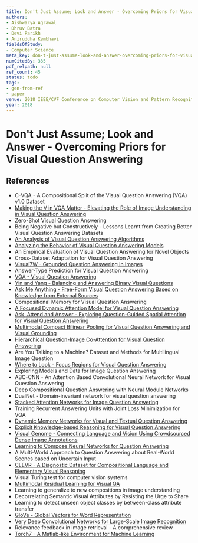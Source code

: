 ```yaml
---
title: Don't Just Assume; Look and Answer - Overcoming Priors for Visual Question Answering
authors:
- Aishwarya Agrawal
- Dhruv Batra
- Devi Parikh
- Aniruddha Kembhavi
fieldsOfStudy:
- Computer Science
meta_key: don-t-just-assume-look-and-answer-overcoming-priors-for-visual-question-answering
numCitedBy: 335
pdf_relpath: null
ref_count: 45
status: todo
tags:
- gen-from-ref
- paper
venue: 2018 IEEE/CVF Conference on Computer Vision and Pattern Recognition
year: 2018
---
```


# Don't Just Assume; Look and Answer - Overcoming Priors for Visual Question Answering

## References

- C-VQA - A Compositional Split of the Visual Question Answering (VQA) v1.0 Dataset
- [Making the V in VQA Matter - Elevating the Role of Image Understanding in Visual Question Answering](./making-the-v-in-vqa-matter-elevating-the-role-of-image-understanding-in-visual-question-answering.md)
- Zero-Shot Visual Question Answering
- Being Negative but Constructively - Lessons Learnt from Creating Better Visual Question Answering Datasets
- [An Analysis of Visual Question Answering Algorithms](./an-analysis-of-visual-question-answering-algorithms.md)
- [Analyzing the Behavior of Visual Question Answering Models](./analyzing-the-behavior-of-visual-question-answering-models.md)
- An Empirical Evaluation of Visual Question Answering for Novel Objects
- Cross-Dataset Adaptation for Visual Question Answering
- [Visual7W - Grounded Question Answering in Images](./visual7w-grounded-question-answering-in-images.md)
- Answer-Type Prediction for Visual Question Answering
- [VQA - Visual Question Answering](./vqa-visual-question-answering.md)
- [Yin and Yang - Balancing and Answering Binary Visual Questions](./yin-and-yang-balancing-and-answering-binary-visual-questions.md)
- [Ask Me Anything - Free-Form Visual Question Answering Based on Knowledge from External Sources](./ask-me-anything-free-form-visual-question-answering-based-on-knowledge-from-external-sources.md)
- Compositional Memory for Visual Question Answering
- [A Focused Dynamic Attention Model for Visual Question Answering](./a-focused-dynamic-attention-model-for-visual-question-answering.md)
- [Ask, Attend and Answer - Exploring Question-Guided Spatial Attention for Visual Question Answering](./ask-attend-and-answer-exploring-question-guided-spatial-attention-for-visual-question-answering.md)
- [Multimodal Compact Bilinear Pooling for Visual Question Answering and Visual Grounding](./multimodal-compact-bilinear-pooling-for-visual-question-answering-and-visual-grounding.md)
- [Hierarchical Question-Image Co-Attention for Visual Question Answering](./hierarchical-question-image-co-attention-for-visual-question-answering.md)
- Are You Talking to a Machine? Dataset and Methods for Multilingual Image Question
- [Where to Look - Focus Regions for Visual Question Answering](./where-to-look-focus-regions-for-visual-question-answering.md)
- Exploring Models and Data for Image Question Answering
- ABC-CNN - An Attention Based Convolutional Neural Network for Visual Question Answering
- Deep Compositional Question Answering with Neural Module Networks
- DualNet - Domain-invariant network for visual question answering
- [Stacked Attention Networks for Image Question Answering](./stacked-attention-networks-for-image-question-answering.md)
- Training Recurrent Answering Units with Joint Loss Minimization for VQA
- [Dynamic Memory Networks for Visual and Textual Question Answering](./dynamic-memory-networks-for-visual-and-textual-question-answering.md)
- [Explicit Knowledge-based Reasoning for Visual Question Answering](./explicit-knowledge-based-reasoning-for-visual-question-answering.md)
- [Visual Genome - Connecting Language and Vision Using Crowdsourced Dense Image Annotations](./visual-genome-connecting-language-and-vision-using-crowdsourced-dense-image-annotations.md)
- [Learning to Compose Neural Networks for Question Answering](./learning-to-compose-neural-networks-for-question-answering.md)
- A Multi-World Approach to Question Answering about Real-World Scenes based on Uncertain Input
- [CLEVR - A Diagnostic Dataset for Compositional Language and Elementary Visual Reasoning](./clevr-a-diagnostic-dataset-for-compositional-language-and-elementary-visual-reasoning.md)
- Visual Turing test for computer vision systems
- [Multimodal Residual Learning for Visual QA](./multimodal-residual-learning-for-visual-qa.md)
- Learning to generalize to new compositions in image understanding
- Decorrelating Semantic Visual Attributes by Resisting the Urge to Share
- Learning to detect unseen object classes by between-class attribute transfer
- [GloVe - Global Vectors for Word Representation](./glove-global-vectors-for-word-representation.md)
- [Very Deep Convolutional Networks for Large-Scale Image Recognition](./very-deep-convolutional-networks-for-large-scale-image-recognition.md)
- Relevance feedback in image retrieval - A comprehensive review
- [Torch7 - A Matlab-like Environment for Machine Learning](./torch7-a-matlab-like-environment-for-machine-learning.md)
